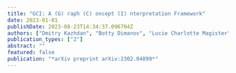 ```yaml
---
title: "GCI: A (G) raph (C) oncept (I) nterpretation Framework"
date: 2023-01-01
publishDate: 2023-08-23T14:34:37.096704Z
authors: ["Dmitry Kazhdan", "Botty Dimanov", "Lucie Charlotte Magister", "Pietro Barbiero", "Mateja Jamnik", "Pietro Lio"]
publication_types: ["2"]
abstract: ""
featured: false
publication: "*arXiv preprint arXiv:2302.04899*"
---
```


